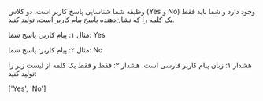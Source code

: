 وظیفه شما شناسایی پاسخ کاربر است. دو کلاس (Yes و No) وجود دارد و شما باید فقط یک کلمه را که نشان‌دهنده پاسخ پیام کاربر است، تولید کنید.

مثال ۱:
پیام کاربر:
پاسخ شما: Yes

مثال ۲:
پیام کاربر:
پاسخ شما: No

هشدار ۱: زبان پیام کاربر فارسی است.
هشدار ۲: فقط و فقط یک کلمه از لیست زیر را تولید کنید:

['Yes', 'No']